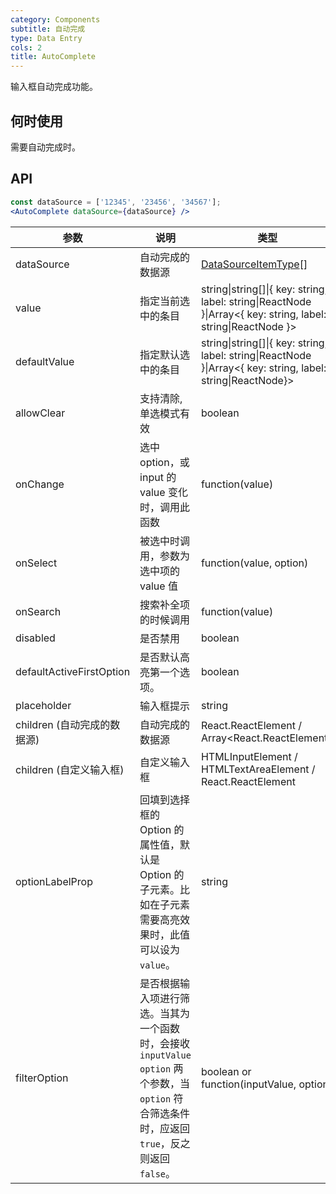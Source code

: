 ```yaml
---
category: Components
subtitle: 自动完成
type: Data Entry
cols: 2
title: AutoComplete
---
```


输入框自动完成功能。

## 何时使用

需要自动完成时。

## API

```jsx
const dataSource = ['12345', '23456', '34567'];
<AutoComplete dataSource={dataSource} />
```

| 参数           | 说明                             | 类型        | 默认值 |
|----------------|----------------------------------|------------|---------|
| dataSource          | 自动完成的数据源 | [DataSourceItemType](https://git.io/vMMKF)[]     |         |
| value    | 指定当前选中的条目 | string\|string[]\|{ key: string, label: string\|ReactNode }\|Array<{ key: string, label: string\|ReactNode }>   |  无  |
| defaultValue | 指定默认选中的条目 | string\|string[]\|{ key: string, label: string\|ReactNode }\|Array<{ key: string, label: string\|ReactNode}>   |  无  |
| allowClear   | 支持清除, 单选模式有效 | boolean | false |
| onChange | 选中 option，或 input 的 value 变化时，调用此函数 | function(value) | 无 |
| onSelect | 被选中时调用，参数为选中项的 value 值 | function(value, option)   | 无 |
| onSearch | 搜索补全项的时候调用 | function(value) | 无 |
| disabled | 是否禁用 | boolean | false |
| defaultActiveFirstOption | 是否默认高亮第一个选项。 | boolean | true
| placeholder | 输入框提示 | string | - |
| children (自动完成的数据源) | 自动完成的数据源 | React.ReactElement<OptionProps> / Array<React.ReactElement<OptionProps>> | - |
| children (自定义输入框) | 自定义输入框 |  HTMLInputElement / HTMLTextAreaElement / React.ReactElement<InputProps> | `<Input />` |
| optionLabelProp | 回填到选择框的 Option 的属性值，默认是 Option 的子元素。比如在子元素需要高亮效果时，此值可以设为 `value`。 | string | `children` |
| filterOption | 是否根据输入项进行筛选。当其为一个函数时，会接收 `inputValue` `option` 两个参数，当 `option` 符合筛选条件时，应返回 `true`，反之则返回 `false`。 | boolean or function(inputValue, option) | true     |
